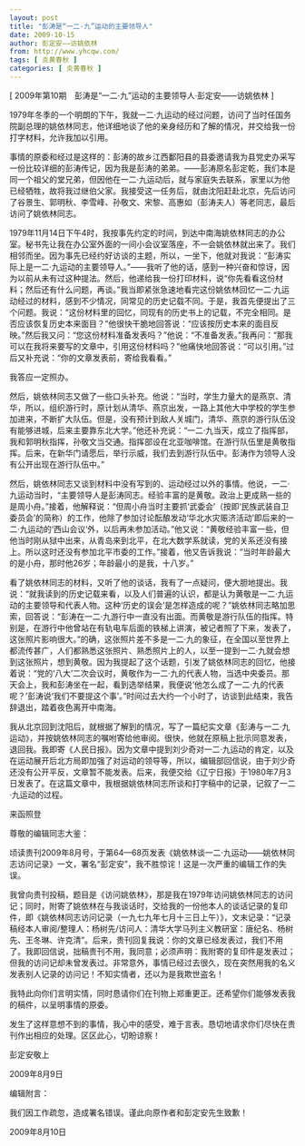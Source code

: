 ```yaml
---
layout: post
title: "彭涛是“一二·九”运动的主要领导人"
date: 2009-10-15
author: 彭定安——访姚依林
from: http://www.yhcqw.com/
tags: [ 炎黄春秋 ]
categories: [ 炎黄春秋 ]
---
```



[ 2009年第10期　彭涛是“一二·九”运动的主要领导人·彭定安——访姚依林 ]


1979年冬季的一个明朗的下午，我就一二·九运动的经过问题，访问了当时任国务院副总理的姚依林同志，他详细地谈了他的亲身经历和了解的情况，并交给我一份打字材料，允许我加以引用。


事情的原委和经过是这样的：彭涛的故乡江西鄱阳县的县委邀请我为县党史办采写一份比较详细的彭涛传记，因为我是彭涛的弟弟。——彭涛原名彭定乾，我们本是同一个祖父的堂兄弟，但因他在一二·九运动后，就与家庭失去联系，家里以为他已经牺牲，故将我过继伯父家。我接受这一任务后，就由沈阳赶赴北京，先后访问了谷景生、郭明秋、李雪峰、孙敬文、宋黎、高惠如（彭涛夫人）等老同志，最后访问了姚依林同志。


1979年11月14日下午4时，我按事先约定的时间，到达中南海姚依林同志的办公室。秘书先让我在办公室外面的一间小会议室落座，不一会姚依林就出来了。我们相邻而坐。因为事先已经约好访谈的主题，所以，一坐下，他就对我说：“彭涛实际上是一二·九运动的主要领导人。”——我听了他的话，感到一种兴奋和惊讶，因为以前从未有过这种提法。然后，他递给我一份打印材料，说“你先看看这份材料；然后还有什么问题，再谈。”我当即紧张急速地看完这份姚依林回忆一二·九运动经过的材料，感到不少情况，同常见的历史记载不同。于是，我首先便提出了三个问题。我说：“这份材料里的回忆，同现有的历史书上的记载，不完全相同。是否应该恢复历史本来面目？”他很快干脆地回答说：“应该按历史本来的面目反映。”然后我又问：“您这份材料准备发表吗？”他说：“不准备发表。”我再问：“那我可以在我将来要写的文章中，引用这份材料吗？”他痛快地回答说：“可以引用。”过后又补充说：“你的文章发表前，寄给我看看。”

我答应一定照办。


然后，姚依林同志又做了一些口头补充。他说：“当时，学生力量大的是燕京、清华，所以，组织游行时，原计划从清华、燕京出发，一路上其他大中学校的学生参加进来，不断扩大队伍。但是，没有预计到敌人关城门，清华、燕京的游行队伍没有能够进城，后来主要靠东北大学。”他还补充说：“一二·九当天，成立了指挥部，我和郭明秋指挥，孙敬文当交通。指挥部设在北亚咖啡馆。在游行队伍里是黄敬指挥。后来，在新华门请愿后，举行示威，我们去到游行队伍中。彭涛作为领导人没有公开出现在游行队伍中。”


然后，姚依林同志又谈到材料中没有写到的、运动经过以外的事情。他说，一二·九运动当时，“主要领导人是彭涛同志。经验丰富的是黄敬。政治上更成熟一些的是周小舟。”接着，他解释说：“但周小舟当时主要抓‘武委会’（按即‘民族武装自卫委员会’的简称）的工作，他除了参加讨论酝酿发动‘华北水灾赈济活动’即后来的一二·九运动的‘西山会议’外，以后再未参加活动。”他又说：“黄敬经验丰富一些，但他当时刚从狱中出来，从青岛来到北平，在北大数学系就读，党的关系还没有接上。所以这时还没有参加北平市委的工作。”接着，他又告诉我说：“当时年龄最大的是小舟，那时他26岁；年龄最小的是我，十八岁。”


看了姚依林同志的材料，又听了他的谈话，我有了一点疑问，便大胆地提出。我说：“就我读到的历史记载来看，以及人们普遍的认识，都是认为黄敬是一二·九运动的主要领导和代表人物。这种‘历史的误会’是怎样造成的呢？”姚依林同志略加思索，回答说：“彭涛在一二·九游行中一直没有出面。而黄敬是游行队伍的指挥。特别是，在游行中他曾站在有轨电车后面的铁梯上讲演，被记者照了下来，发表了，这张照片影响很大。”的确，这张照片差不多是一二·九的象征，在全国以至世界上都流传甚广，人们都熟悉这张照片、熟悉照片上的人，以至一提到一二·九就会想到这张照片，想到黄敬。因为我提起了这个话题，引发了姚依林同志的回忆，他接着说：“党的‘八大’二次会议时，黄敬作为一二·九的代表人物，当选中央委员。那天会上，我和彭涛坐在一起，看到选举结果，我便说‘他怎么成了一二·九的代表呢？’彭涛说‘我们不要提这个事’。”时间过去大约一个小时了，访谈到此结束，我告辞退出，踏着夜色离开中南海。


我从北京回到沈阳后，就根据了解到的情况，写了一篇纪实文章《彭涛与一二·九运动》，并按姚依林同志的嘱咐寄给他审阅。很快，他就在原稿上批示同意发表，退回我。我即寄《人民日报》。因为文章中提到刘少奇对一二·九运动的肯定，以及在运动展开后北方局即加强了对运动的领导等，所以，编辑部回信说，由于刘少奇还没有公开平反，文章暂不能发表。后来，我便交给《辽宁日报》于1980年7月3日发表了。在这篇文章中，我根据姚依林同志所谈和打字稿中的记录，记叙了一二·九运动的过程。

来函照登

尊敬的编辑同志大鉴：

顷读贵刊2009年8月号，于第64—68页发表《姚依林谈一二·九运动——姚依林同志访问记录》一文，署名“彭定安”，我不胜惊诧！这是一次严重的编辑工作的失误。


我曾向贵刊投稿，题目是《访问姚依林》，那是我在1979年访问姚依林同志的访问记；同时，附寄了姚依林在与我谈话时，交给我的一份他本人的谈话记录的复印件，即《姚依林同志访问记录（一九七九年七月十三日上午）》，文末记录：“记录稿经本人审阅/整理人：杨树先/访问人：清华大学马列主义教研室：唐纪名、杨树先、王冬琳、许克清”。后来，贵刊回复我说：你的文章已经发表过，我们不用了。我即回信说，拙稿贵刊不用，我同意；必须声明：我附寄的复印件是发表过；但我的访问记却未曾发表过。非常意外，事情已经过去很久，现在突然用我的名义发表别人记录的访问记！不知实情者，还以为是我欺世盗名！

我特此向你们言明实情，同时恳请你们在刊物上郑重更正。还希望你们能够发表我的稿件，以呈明事情的原委。

发生了这样意想不到的事情，我心中的感受，难于言表。恳切地请求你们尽快在贵刊作出相应的处理。区区此心，切盼谅察！

彭定安敬上

2009年8月9日

编辑附言：

我们因工作疏忽，造成署名错误。谨此向原作者和彭定安先生致歉！

2009年8月10日


